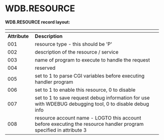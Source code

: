 # WDB.RESOURCE

<PageHeader />

**WDB.RESOURCE record layout:**

| <!----> | <!----> |
| --- | --- |
| **Attribute** <br> | **Description** <br> |
| 001<br> | resource type - this should be 'P'<br> |
| 002<br> | description of the resource / service<br> |
| 003<br> | name of program to execute to handle the request<br> |
| 004<br> | reserved<br> |
| 005<br> | set to 1 to parse CGI variables before executing handler program<br> |
| 006<br> | set to 1 to enable this resource, 0 to disable<br> |
| 007<br> | set to 1 to save request debug information for use with WDEBUG debugging tool, 0 to disable debug info |
| 008<br> | resource account name - LOGTO this account before executing the resource handler program specified in attribute 3<br> |


  
<PageFooter />
